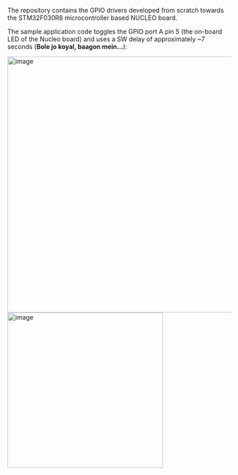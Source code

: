 The repository contains the GPIO drivers developed from scratch towards the STM32F030R8 microcontroller based NUCLEO board.

The sample application code toggles the GPIO port A pin 5 (the on-board LED of the Nucleo board) and uses a SW delay of approximately ~7 seconds (**Bole jo koyal, baagon mein…**):

<img width="577" alt="image" src="https://github.com/anr2311/stm32f030r8_GPIO/assets/72514473/6e1f8d7b-faaf-49d5-adc1-b9a1d2c60efb">

<img width="350" alt="image" src="https://github.com/anr2311/stm32f030r8_GPIO/assets/72514473/71413805-f2c4-407c-8d72-406cea1ca202">
